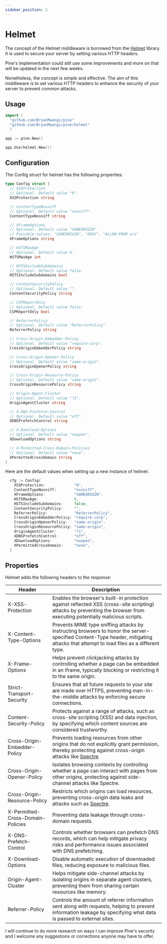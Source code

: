 ```yaml
---
sidebar_position: 2
---
```


# Helmet

The concept of the Helmet middleware is borrowed from the [Helmet](https://helmetjs.github.io/) library. It is used to secure your server by setting various HTTP headers.

Pine's implementation could still use some improvements and more on that will be updated in the next few weeks.

Nonetheless, the concept is simple and effective. The aim of this middleware is to set various HTTP headers to enhance the security of your server to prevent common attacks.

## Usage

```go
import (
  "github.com/BryanMwangi/pine"
  "github.com/BryanMwangi/pine/helmet"
  )

app := pine.New()

app.Use(helmet.New())
```

## Configuration

The Config struct for helmet has the following properties:

```go
type Config struct {
  // XSSProtection
  // Optional. Default value "0".
  XSSProtection string

  // ContentTypeNosniff
  // Optional. Default value "nosniff".
  ContentTypeNosniff string

  // XFrameOptions
  // Optional. Default value "SAMEORIGIN".
  // Possible values: "SAMEORIGIN", "DENY", "ALLOW-FROM uri"
  XFrameOptions string

  // HSTSMaxAge
  // Optional. Default value 0.
  HSTSMaxAge int

  // HSTSExcludeSubdomains
  // Optional. Default value false.
  HSTSIncludeSubdomains bool

  // ContentSecurityPolicy
  // Optional. Default value "".
  ContentSecurityPolicy string

  // CSPReportOnly
  // Optional. Default value false.
  CSPReportOnly bool

  // ReferrerPolicy
  // Optional. Default value "ReferrerPolicy".
  ReferrerPolicy string

  // Cross-Origin-Embedder-Policy
  // Optional. Default value "require-corp".
  CrossOriginEmbedderPolicy string

  // Cross-Origin-Opener-Policy
  // Optional. Default value "same-origin".
  CrossOriginOpenerPolicy string

  // Cross-Origin-Resource-Policy
  // Optional. Default value "same-origin".
  CrossOriginResourcePolicy string

  // Origin-Agent-Cluster
  // Optional. Default value "?1".
  OriginAgentCluster string

  // X-DNS-Prefetch-Control
  // Optional. Default value "off".
  XDNSPrefetchControl string

  // X-Download-Options
  // Optional. Default value "noopen".
  XDownloadOptions string

  // X-Permitted-Cross-Domain-Policies
  // Optional. Default value "none".
  XPermittedCrossDomain string
}
```

Here are the default values when setting up a new instance of helmet:

```go
  cfg := Config{
    XSSProtection:             "0",
    ContentTypeNosniff:        "nosniff",
    XFrameOptions:             "SAMEORIGIN",
    HSTSMaxAge:                0,
    HSTSIncludeSubdomains:     false,
    ContentSecurityPolicy:     "",
    ReferrerPolicy:            "ReferrerPolicy",
    CrossOriginEmbedderPolicy: "require-corp",
    CrossOriginOpenerPolicy:   "same-origin",
    CrossOriginResourcePolicy: "same-origin",
    OriginAgentCluster:        "?1",
    XDNSPrefetchControl:       "off",
    XDownloadOptions:          "noopen",
    XPermittedCrossDomain:     "none",
  }
```

## Properties

Helmet adds the following headers to the response:

| Header                            | Description                                                                                                                                                                                                              |
| --------------------------------- | ------------------------------------------------------------------------------------------------------------------------------------------------------------------------------------------------------------------------ |
| X-XSS-Protection                  | Enables the browser's built-in protection against reflected XSS (cross-site scripting) attacks by preventing the browser from executing potentially malicious scripts.                                                   |
| X-Content-Type-Options            | Prevents MIME type sniffing attacks by instructing browsers to honor the server-specified Content-Type header, mitigating attacks that attempt to load files as a different type.                                        |
| X-Frame-Options                   | Helps prevent clickjacking attacks by controlling whether a page can be embedded in an iframe, typically blocking or restricting it to the same origin.                                                                  |
| Strict-Transport-Security         | Ensures that all future requests to your site are made over HTTPS, preventing man-in-the-middle attacks by enforcing secure connections.                                                                                 |
| Content-Security-Policy           | Protects against a range of attacks, such as cross-site scripting (XSS) and data injection, by specifying which content sources are considered trustworthy.                                                              |
| Cross-Origin-Embedder-Policy      | Prevents loading resources from other origins that do not explicitly grant permission, thereby protecting against cross-origin attacks like [Spectre](<https://en.wikipedia.org/wiki/Spectre_(security_vulnerability)>). |
| Cross-Origin-Opener-Policy        | Isolates browsing contexts by controlling whether a page can interact with pages from other origins, protecting against side-channel attacks like Spectre.                                                               |
| Cross-Origin-Resource-Policy      | Restricts which origins can load resources, preventing cross-origin data leaks and attacks such as [Spectre](<https://en.wikipedia.org/wiki/Spectre_(security_vulnerability)>).                                          |
| X-Permitted-Cross-Domain-Policies | Preventing data leakage through cross-domain requests.                                                                                                                                                                   |
| X-DNS-Prefetch-Control            | Controls whether browsers can prefetch DNS records, which can help mitigate privacy risks and performance issues associated with DNS prefetching.                                                                        |
| X-Download-Options                | Disable automatic execution of downloaded files, reducing exposure to malicious files.                                                                                                                                   |
| Origin-Agent-Cluster              | Helps mitigate side-channel attacks by isolating origins in separate agent clusters, preventing them from sharing certain resources like memory.                                                                         |
| Referrer-Policy                   | Controls the amount of referrer information sent along with requests, helping to prevent information leakage by specifying what data is passed to external sites.                                                        |

I will continue to do more research on ways I can improve Pine's security and I welcome any suggestions or corrections anyone may have to offer.
